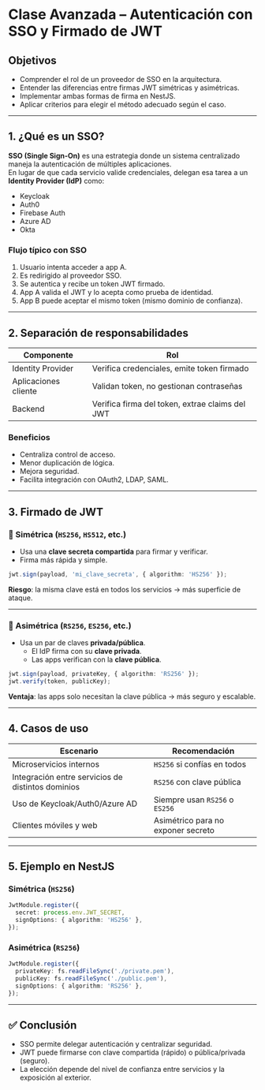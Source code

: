 # Clase Avanzada – Autenticación con SSO y Firmado de JWT

## Objetivos

- Comprender el rol de un proveedor de SSO en la arquitectura.
- Entender las diferencias entre firmas JWT simétricas y asimétricas.
- Implementar ambas formas de firma en NestJS.
- Aplicar criterios para elegir el método adecuado según el caso.

---

## 1. ¿Qué es un SSO?

**SSO (Single Sign-On)** es una estrategia donde un sistema centralizado maneja la autenticación de múltiples aplicaciones.  
En lugar de que cada servicio valide credenciales, delegan esa tarea a un **Identity Provider (IdP)** como:

- Keycloak  
- Auth0  
- Firebase Auth  
- Azure AD  
- Okta  

### Flujo típico con SSO

1. Usuario intenta acceder a app A.
2. Es redirigido al proveedor SSO.
3. Se autentica y recibe un token JWT firmado.
4. App A valida el JWT y lo acepta como prueba de identidad.
5. App B puede aceptar el mismo token (mismo dominio de confianza).

---

## 2. Separación de responsabilidades

| Componente           | Rol                                               |
|----------------------|----------------------------------------------------|
| Identity Provider    | Verifica credenciales, emite token firmado         |
| Aplicaciones cliente | Validan token, no gestionan contraseñas            |
| Backend              | Verifica firma del token, extrae claims del JWT    |

### Beneficios

- Centraliza control de acceso.
- Menor duplicación de lógica.
- Mejora seguridad.
- Facilita integración con OAuth2, LDAP, SAML.

---

## 3. Firmado de JWT

### 🔐 Simétrica (`HS256`, `HS512`, etc.)

- Usa una **clave secreta compartida** para firmar y verificar.
- Firma más rápida y simple.

```ts
jwt.sign(payload, 'mi_clave_secreta', { algorithm: 'HS256' });
```

**Riesgo**: la misma clave está en todos los servicios → más superficie de ataque.

---

### 🔐 Asimétrica (`RS256`, `ES256`, etc.)

- Usa un par de claves **privada/pública**.
  - El IdP firma con su **clave privada**.
  - Las apps verifican con la **clave pública**.

```ts
jwt.sign(payload, privateKey, { algorithm: 'RS256' });
jwt.verify(token, publicKey);
```

**Ventaja**: las apps solo necesitan la clave pública → más seguro y escalable.

---

## 4. Casos de uso

| Escenario                                       | Recomendación          |
|------------------------------------------------|------------------------|
| Microservicios internos                        | `HS256` si confías en todos |
| Integración entre servicios de distintos dominios | `RS256` con clave pública |
| Uso de Keycloak/Auth0/Azure AD                 | Siempre usan `RS256` o `ES256` |
| Clientes móviles y web                         | Asimétrico para no exponer secreto |

---

## 5. Ejemplo en NestJS

### Simétrica (`HS256`)

```ts
JwtModule.register({
  secret: process.env.JWT_SECRET,
  signOptions: { algorithm: 'HS256' },
});
```

### Asimétrica (`RS256`)

```ts
JwtModule.register({
  privateKey: fs.readFileSync('./private.pem'),
  publicKey: fs.readFileSync('./public.pem'),
  signOptions: { algorithm: 'RS256' },
});
```

---

## ✅ Conclusión

- SSO permite delegar autenticación y centralizar seguridad.
- JWT puede firmarse con clave compartida (rápido) o pública/privada (seguro).
- La elección depende del nivel de confianza entre servicios y la exposición al exterior.
